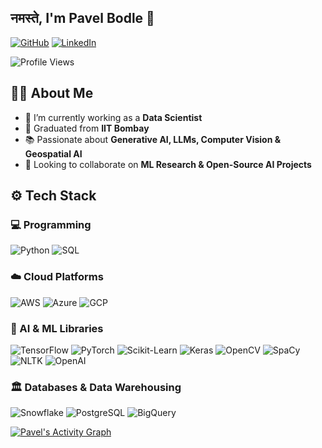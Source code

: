 <link rel="stylesheet" href="https://use.fontawesome.com/releases/v5.6.1/css/all.css" integrity="sha384-gfdkjb5BdAXd+lj+gudLWI+BXq4IuLW5IT+brZEZsLFm++aCMlF1V92rMkPaX4PP" crossorigin="anonymous">

## नमस्ते<i class="far fa-praying-hands"></i>, I'm Pavel Bodle 👋

<!--
**PavelBodle/PavelBodle** is a ✨ _special_ ✨ repository because its `README.md` (this file) appears on your GitHub profile.

-->
[![GitHub](https://img.shields.io/badge/GitHub-Pavel%20Bodle-black)](https://github.com/PavelBodle)
[![LinkedIn](https://img.shields.io/badge/LinkedIn-Pavel%20Bodle-blue)](https://www.linkedin.com/in/pavelbodle/)
<!--
<p <div align="center"> 
  <a href="https://github.com/antonkomarev/github-profile-views-counter">
    <img src="https://komarev.com/ghpvc/?username=PavelBodle&color=blueviolet">
</a>
<p> -->
![Profile Views](https://komarev.com/ghpvc/?username=PavelBodle&color=blue&style=flat-square)


## 👨‍💻 About Me 
- 🔭 I’m currently working as a **Data Scientist**  
- 🏫 Graduated from **IIT Bombay**  
- 📚 Passionate about **Generative AI, LLMs, Computer Vision & Geospatial AI**  
- 🚀 Looking to collaborate on **ML Research & Open-Source AI Projects**
<!--
 - 👨‍💻 Data Scientist
 - 🎓 IIT Bombay
 - 🌱 Research Interest: AI/ML Researcher | Data Scientist | Exploring the Intersection of Geospatial & AI
 - ⚡ Quote: I’ll grow through my pain
   -->
## ⚙️ Tech Stack

### 💻 Programming  
![Python](https://img.shields.io/badge/Python-3776AB?style=for-the-badge&logo=python&logoColor=white) ![SQL](https://img.shields.io/badge/SQL-4479A1?style=for-the-badge&logo=postgresql&logoColor=white)  

### ☁️ Cloud Platforms  
![AWS](https://img.shields.io/badge/AWS-FF9900?style=for-the-badge&logo=amazonaws&logoColor=white) ![Azure](https://img.shields.io/badge/Azure-0078D4?style=for-the-badge&logo=microsoftazure&logoColor=white) ![GCP](https://img.shields.io/badge/GCP-4285F4?style=for-the-badge&logo=googlecloud&logoColor=white)  

### 🧠 AI & ML Libraries  
![TensorFlow](https://img.shields.io/badge/TensorFlow-FF6F00?style=for-the-badge&logo=tensorflow&logoColor=white) ![PyTorch](https://img.shields.io/badge/PyTorch-EE4C2C?style=for-the-badge&logo=pytorch&logoColor=white) ![Scikit-Learn](https://img.shields.io/badge/Scikit--Learn-F7931E?style=for-the-badge&logo=scikitlearn&logoColor=white) ![Keras](https://img.shields.io/badge/Keras-D00000?style=for-the-badge&logo=keras&logoColor=white) ![OpenCV](https://img.shields.io/badge/OpenCV-5C3EE8?style=for-the-badge&logo=opencv&logoColor=white) ![SpaCy](https://img.shields.io/badge/SpaCy-09A3D5?style=for-the-badge&logo=spacy&logoColor=white) ![NLTK](https://img.shields.io/badge/NLTK-85C1E9?style=for-the-badge&logo=python&logoColor=white) ![OpenAI](https://img.shields.io/badge/OpenAI-412991?style=for-the-badge&logo=openai&logoColor=white)

### 🏛️ Databases & Data Warehousing  
![Snowflake](https://img.shields.io/badge/Snowflake-29B5E8?style=for-the-badge&logo=snowflake&logoColor=white) ![PostgreSQL](https://img.shields.io/badge/PostgreSQL-336791?style=for-the-badge&logo=postgresql&logoColor=white) ![BigQuery](https://img.shields.io/badge/BigQuery-4285F4?style=for-the-badge&logo=googlecloud&logoColor=white)

[![Pavel's Activity Graph](https://github-readme-activity-graph.vercel.app/graph?username=PavelBodle&theme=github)](https://github.com/PavelBodle)
<!--
[![GitHub Streak](https://streak-stats.demolab.com/?user=PavelBodle&theme=dark)](https://github.com/PavelBodle)
## 🏆 GitHub Trophies

[![trophy](https://github-profile-trophy.vercel.app/?username=PavelBodle&theme=nord&column=7)](https://github.com/ryo-ma/github-profile-trophy)
-->
